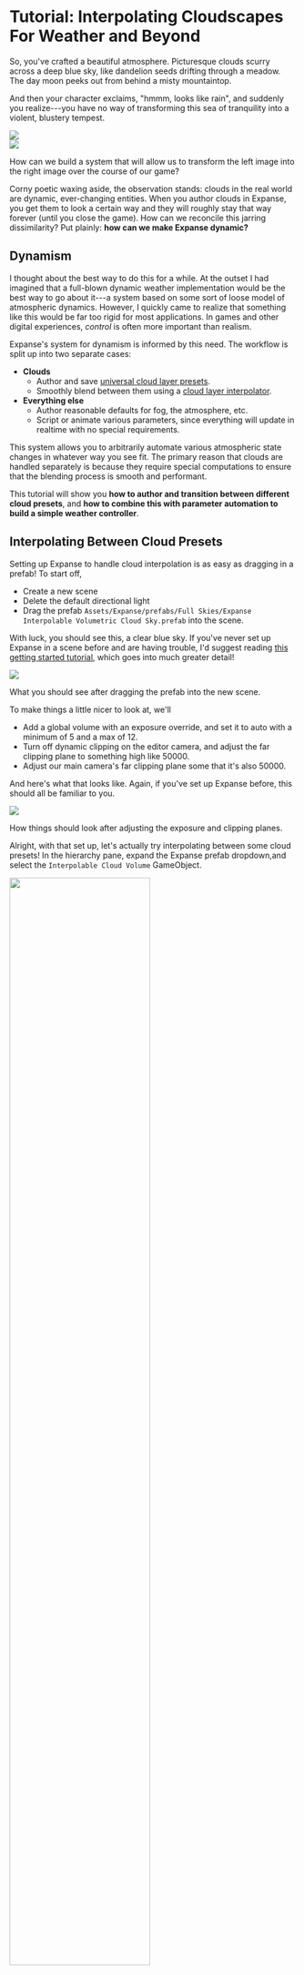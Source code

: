 # Tutorial: Interpolating Cloudscapes For Weather and Beyond

So, you've crafted a beautiful atmosphere. Picturesque clouds scurry across a deep blue sky, like dandelion seeds drifting through a meadow. The day moon peeks out from behind a misty mountaintop.

And then your character exclaims, "hmmm, looks like rain", and suddenly you realize---you have no way of transforming this sea of tranquility into a violent, blustery tempest.

<div class="img-block">
    <div class="img-row">
        <div class="img-col"><img src="img/1-4-0/beauclair.jpg"/></div>
        <div class="img-col"><img src="img/1-4-0/valley-of-mist.jpg"/></div>
    </div>
    <p>How can we build a system that will allow us to transform the left image into the right image over the course of our game?</p>
</div>

Corny poetic waxing aside, the observation stands: clouds in the real world are dynamic, ever-changing entities. When you author clouds in Expanse, you get them to look a certain way and they will roughly stay that way forever (until you close the game). How can we reconcile this jarring dissimilarity? Put plainly: **how can we make Expanse dynamic?**

## Dynamism

I thought about the best way to do this for a while. At the outset I had imagined that a full-blown dynamic weather implementation would be the best way to go about it---a system based on some sort of loose model of atmospheric dynamics. However, I quickly came to realize that something like this would be far too rigid for most applications. In games and other digital experiences, *control* is often more important than realism.

Expanse's system for dynamism is informed by this need. The workflow is split up into two separate cases:

* **Clouds**
    * Author and save [universal cloud layer presets](api/universal_clouds.md).
    * Smoothly blend between them using a [cloud layer interpolator](editor/blocks/cloud_layer_interpolator.md).
* **Everything else**
    * Author reasonable defaults for fog, the atmosphere, etc.
    * Script or animate various parameters, since everything will update in realtime with no special requirements.

This system allows you to arbitrarily automate various atmospheric state changes in whatever way you see fit. The primary reason that clouds are handled separately is because they require special computations to ensure that the blending process is smooth and performant.

This tutorial will show you **how to author and transition between different cloud presets**, and **how to combine this with parameter automation to build a simple weather controller**.

## Interpolating Between Cloud Presets

Setting up Expanse to handle cloud interpolation is as easy as dragging in a prefab! To start off,
* Create a new scene
* Delete the default directional light
* Drag the prefab `Assets/Expanse/prefabs/Full Skies/Expanse Interpolable Volumetric Cloud Sky.prefab` into the scene.

With luck, you should see this, a clear blue sky. If you've never set up Expanse in a scene before and are having trouble, I'd suggest reading [this getting started tutorial](quickstart/quickstart.md), which goes into much greater detail!

<div class="img-block">
    <div class="img-row">
        <div class="img-col"><img src="img/interpolation/drag-in.jpg"/></div>
    </div>
    <p>What you should see after dragging the prefab into the new scene.</p>
</div>

To make things a little nicer to look at, we'll
* Add a global volume with an exposure override, and set it to auto with a minimum of 5 and a max of 12.
* Turn off dynamic clipping on the editor camera, and adjust the far clipping plane to something high like 50000.
* Adjust our main camera's far clipping plane some that it's also 50000.

And here's what that looks like. Again, if you've set up Expanse before, this should all be familiar to you.

<div class="img-block">
    <div class="img-row">
        <div class="img-col"><img src="img/interpolation/adjust-postprocessing.jpg"/></div>
    </div>
    <p>How things should look after adjusting the exposure and clipping planes.</p>
</div>

Alright, with that set up, let's actually try interpolating between some cloud presets! In the hierarchy pane, expand the Expanse prefab dropdown,and select the `Interpolable Cloud Volume` GameObject.

<div class="img-block">
    <div class="img-row">
        <div class="img-col"><img style="width:70%" src="img/interpolation/select-interpolable.jpg"/></div>
    </div>
    <p>Select the interpolable cloud volume GameObject.</p>
</div>

You should now see the following UI in the inspector.

<div class="img-block">
    <div class="img-row">
        <div class="img-col"><img style="width:70%" src="img/interpolation/interp-UI.jpg"/></div>
    </div>
    <p>The interpolable cloud volume settings.</p>
</div>

This exposes all of the functionality available for interpolating between presets. Going through each of these:
* **Transition Time** is the amount of time it will take to blend from one preset to another, in seconds. It defaults to 5 seconds, but this is actually quite fast!
* **Bypass Offset** specifies whether or not to ignore the offsets specified in the cloud presets when interpolating. This will avoid the situation where clouds look like they move really fast across the sky when interpolating between far away offsets. You'll probably want this enabled.
* **Progress/Current Preset/Target Preset** are all just progress indicators. You'll see these update as you cycle between different cloud presets.
* **Load Preset** is the button you click to load a new cloud preset and start interpolating towards it!

So, let's give it a go! More specifically:
* Click the **Load Preset** button. A file selection menu should appear.
* Select the preset `Assets/Expanse/blocks/presets/procedural cloud volume/Stratus/Minerva Optimized.json`

The preset should load immediately! You should see the clouds rendering.

<div class="img-block">
    <div class="img-row">
        <div class="img-col"><img src="img/interpolation/minerva-loaded.jpg"/></div>
    </div>
    <p>The "Minerva Optimized" preset.</p>
</div>

Now, let's try loading a new preset. This time, since we have a preset already specified, we should see the presets smoothly blend from one to another.
* Click the **Load Preset** button again.
* Select the preset `Assets/Expanse/blocks/presets/procedural cloud volume/Stratus/Jade Optimized.json`

And... **oh no!** The presets are sort of blending, and it doesn't look too horrible, but there's definitely some weird snapping behavior going on at the start and end of the interpolation process. What's wrong?

<div class="img-block">
    <video width="100%" height="100%" class="inline-video" controls>
    <source src="img/interpolation/not-good.mp4" type="video/mp4">
    </video>
    <p>Interpolation, but with some unappealing snapping/hitching at the start and end of interpolation.</p>
</div>

## Optimizing Presets For Smooth Interpolation

The issue lies in an incompatibility between the two presets. If you've ever authored clouds with Expanse before, you'll know that it relies heavily on the tiling of noises to imbue the clouds with small-scale detail. When two presets are set up with different tile factors, Expanse does its best to try to reconcile them, but it often does not work perfectly, resulting in unpleasant "snapping" and "skipping" artifacts.

The solution is to author all of your cloud presets using the same tile factors. However, this can be a total pain, especially if you're trying to convert presets you've already authored. Luckily, Expanse provides a utility component for making 2 presets interpolation-compatible.

Add the component `Cloud Preset Mapper` to the interpolable cloud volume.

<div class="img-block">
    <div class="img-row">
        <div class="img-col"><img src="img/interpolation/add-preset-mapper.jpg"/></div>
    </div>
    <p>Add a preset mapper component to the interpolable cloud volume.</p>
</div>

You should see 3 buttons:
* **Load Source Preset**: selects the preset you'll be modifying.
* **Load Target Preset**: selects the preset that `Source Preset` will be made compatible with.
* **Map Source Onto Target**: takes the source preset, makes it compatible with the target preset, and saves out the resulting preset.

<div class="img-block">
    <div class="img-row">
        <div class="img-col"><img style="width:70%" src="img/interpolation/mapper-ui.jpg"/></div>
    </div>
    <p>The preset mapper component.</p>
</div>

For us, we'd like to make the `Jade Optimized` preset compatible with the `Minerva Optimized` preset. So we'll:
* Click **Load Source Preset** and select `Assets/Expanse/blocks/presets/procedural cloud volume/Stratus/Jade Optimized.json`
* Click **Load Target Preset** and select `Assets/Expanse/blocks/presets/procedural cloud volume/Stratus/Minerva Optimized.json`
* Click **Map Source Onto Target** and save it to wherever you choose. I'm going to use the path `Assets/Expanse Interpolation Presets/Jade Mapped Onto Minerva`.

Now, we can repeat the steps from above, but instead select `Jade Mapped Onto Minerva` as our second preset, and voila! Our interpolation is smooth as butter!

<div class="img-block">
    <video width="100%" height="100%" class="inline-video" controls>
    <source src="img/interpolation/good.mp4" type="video/mp4">
    </video>
    <p>Interpolation, this time without the snapping!</p>
</div>

> If you still see some unappealing pixel-ey looking artifacts, try watching the interpolation happen in play mode. Expanse relies on a relatively high framerate (i.e. 15+ FPS) to make the interpolation smooth. In the editor, the framerate is generally quite low unless you are moving the camera around (2-3 FPS).

## Building a Simple Weather Controller

So this is great! We've now gotten to see one cloud preset slowly morph into another one, and we've fixed any hitching errors by making sure that the presets' tile factors align. Naturally though, nobody is gonna be around to click a button to transition between presets when a user is interacting with your shipped digital experience. In order for this dynamism to be useful, we have to make it autonomous.

From here on out, we'll refer to an entity that makes autonomous decisions about when to switch presets as a **weather controller**. In this section, we'll build a very simple weather controller---one that lets us specify a list of presets, and every so often decides randomly to switch to one.

**As a note:** if you're unfamiliar with Unity C#, this section of the tutorial may not be all that useful for you---there will be a lot of code! However, you should be able to copy the end result into your own C# script and use it as you see fit.

### Defining The Class

The first thing we're going to do is create a C# script called `SimpleWeatherController`. I'm going to put this in my `Assets/Expanse Interpolation Presets` folder I previously created just for convenience. We'll then add an instance of this script to an empty GameObject on the top level of the hierarchy that I'm going to call `Weather Controller`.

<div class="img-block">
    <div class="img-row">
        <div class="img-col"><img src="img/interpolation/drag-controller.jpg"/></div>
    </div>
    <p>Drag our new weather controller script onto the weather controller game object we created.</p>
</div>

Now, open up the script in your favorite code editor (which is certainly Visual Studio Code). You should be confronted with the usual Unity MonoBehaviour template.

```
using System.Collections;
using System.Collections.Generic;
using UnityEngine;

public class SimpleWeatherController : MonoBehaviour
{
    // Start is called before the first frame update
    void Start()
    {
        
    }

    // Update is called once per frame
    void Update()
    {
        
    }
}
```

The first thing we'll do is declare a type representing a weather state. There are many possible parameters we could choose to control in Expanse to simulate changing weather conditions, but since we're trying to keep things simple for the scope of our tutorial, let's pick a few important ones.

```
// Class representing the state of the weather.
public class WeatherState {
    public string cloudPreset;     // File path to cloud preset
    public float fogDensity;       // How much fog there is
    public float fogHeight;        // How high the fog extends
}
```

We'll add this as a definition inside our weather controller class, making sure to add the `Serializable` attribute (from the `System` namespace, which we've also included), so that it later shows up in the UI. We've also added the `ExecuteInEditMode` attribute to our class so that it runs while we are in the editor. Now our class looks like:

```
using System;
using System.Collections;
using System.Collections.Generic;
using UnityEngine;

[ExecuteInEditMode]
public class SimpleWeatherController : MonoBehaviour
{
    // Class representing the state of the weather.
    [Serializable]
    public class WeatherState {
        public string cloudPreset;     // File path to cloud preset
        public float fogDensity;       // How much fog there is
        public float fogHeight;        // How high the fog extends
    }

    // Start is called before the first frame update
    void Start()
    {
        
    }

    // Update is called once per frame
    void Update()
    {
        
    }
}
```

We want to be able to specify multiple of these weather states, and transition between them in a random order. To do this, we'll need to maintain some user-editable array of states, and two integer indexes into that array that represent the state we're currently at and the state we're transitioning toward. We'll add the following member variables to our class:

```
// User-editable array of states.
public WeatherState[] m_states;
// State we are at, and state we are transitioning toward.
private int m_currentState;
private int m_targetState;
```

We'll also stub out the following private helper functions to make our main `Update()` function much cleaner.
```
bool readyForNextState() {
    // TODO: check if we are ready to pick a new state to transition to
    return false;
}

void transitionToNextState() {
    // TODO: choose and transition to the next weather state
}
```

We'll edit our `Update()` function to use these two new helpers, and add an early out in the case that we don't have at least 2 presets to transition between.

```
public void Update() {
    // We need to have at least 2 weather states to work.
    if (m_states.Length < 2) {
        return;
    }

    // Check if we are ready to move to the next weather state, and if we are,
    // begin transitioning toward it.
    if (readyForNextState()) {
        transitionToNextState();
    }
}
```

So now, our class looks like this:

```
using System;
using System.Collections;
using System.Collections.Generic;
using UnityEngine;

[ExecuteInEditMode]
public class SimpleWeatherController : MonoBehaviour
{
    // Class representing the state of the weather.
    [Serializable]
    public class WeatherState {
        public string cloudPreset;     // File path to cloud preset
        public float fogDensity;       // How much fog there is
        public float fogHeight;        // How high the fog extends
    }

    // User-editable array of states.
    public WeatherState[] m_states;
    // State we are at, and state we are transitioning toward.
    private int m_currentState;
    private int m_targetState;


    // Start is called before the first frame update
    void Start()
    {

    }

    // Update is called once per frame
    void Update()
    {
        // We need to have at least 2 weather states to work.
        if (m_states.Length < 2) {
            return;
        }

        // Check if we are ready to move to the next weather state, and if we are,
        // begin transitioning toward it.
        if (readyForNextState()) {
            transitionToNextState();
        }
    }

    bool readyForNextState() {
        // TODO: check if we are ready to pick a new state to transition to
        return false;
    }

    void transitionToNextState() {
        // TODO: choose and transition to the next weather state
    }
}
```

### Wiring It Up To Expanse

Ok, this is all well and good, but this very symbolic representation of a weather controller can't really do anything yet. In order to actually work, it'll need access to the relevant Expanse components.

To do this, we'll add public member variables for the fog atmosphere layer and the cloud layer interpolator. We'll also make sure we include the Expanse namespace.

```
using Expanse;

...

// Expanse components
public Expanse.CloudLayerInterpolator m_cloudInterpolator;
public Expanse.AtmosphereLayerBlock m_fog;
```

We'll then drag the relevant components into the slots, as in the following image:

<div class="img-block">
    <div class="img-row">
        <div class="img-col"><img src="img/interpolation/drag-components.jpg"/></div>
    </div>
    <p>Drag the fog and cloud layer interpolator objects into the slots in our weather controller component.</p>
</div>

Now, let's fill out the start function. It will be very simple, we'll just set both of our initial state indices to `-1` to signify that no states have been chosen yet.

```
void Start()
{
    m_currentState = -1;
    m_targetState = -1;
}
```

We can now fill out our `readyForNextState()` function. We're going to piggy-back here on the interpolation capabilities and the `IsInterpolating()` function exposed by the `CloudLayerInterpolator`.

```
bool readyForNextState() {
    // Check if we are ready to pick a new state to transition to. This happens when:
    //  - The cloud interpolator has finished (i.e., is no longer) interpolating
    //  - We just initialized the weather controller and have no state
    return (!m_cloudInterpolator.IsInterpolating() || m_currentState == -1 || m_targetState == -1);
}
```

Finally, we can fill out the `transitionToNextState()` function, the more complicated one. The first thing we'll need to do is check if we need to first load an initial state (in the event that the weather controller was uninitialized). We'll also add a random number generator to our class to use when choosing the next state.

```
// Random generator for selecting new states
private System.Random m_rnd = new System.Random();

...

void transitionToNextState() {
    // Check if we were just initialized and need to load an initial state.
    if (m_currentState == -1) {
        m_currentState = m_rnd.Next(0, m_states.Length);
        m_cloudInterpolator.LoadPreset(m_states[m_currentState].cloudPreset);
    }
}
```

No matter what, we'll also need to pick a new target state. Use the same procedure, but make sure we exclude the current state from our available choices.

```
void transitionToNextState() {
    // Check if we were just initialized and need to load an initial state.
    if (m_targetState == -1) {
        m_targetState = m_rnd.Next(0, m_states.Length);
        m_cloudInterpolator.LoadPreset(m_states[m_targetState].cloudPreset);
    }

    // Pick a new state to transition to that's not the same as the current state.
    // NOTE: it's possible but extremely unlikely that this will time out. You
    // may want to implement a more robust method of avoiding duplicates for your
    // own purposes.
    m_currentState = m_targetState;
    m_targetState = m_rnd.Next(0, m_states.Length);
    while (m_targetState == m_currentState) {
        m_targetState = m_rnd.Next(0, m_states.Length);
    }
    m_cloudInterpolator.LoadPreset(m_states[m_targetState].cloudPreset);
}
```

Finally, we have to make sure that we update our fog layer to blend the fog parameters specified in states. This is as easy as tacking a simple interpolation calls onto the end of the `Update()` function.

```
// Update is called once per frame
void Update()
{
    
    ...

    // Interpolate and set the fog parameters based on the cloud interpolator's interpolation amount.
    m_fog.m_density = Mathf.Lerp(m_states[m_currentState].fogDensity, m_states[m_targetState].fogDensity, m_cloudInterpolator.m_interpolationAmount);
    m_fog.m_thickness = Mathf.Lerp(m_states[m_currentState].fogHeight, m_states[m_targetState].fogHeight, m_cloudInterpolator.m_interpolationAmount);
}
```

And there you have it! Here's our final class:
```
using System;
using System.Collections;
using System.Collections.Generic;
using UnityEngine;
using Expanse;

[ExecuteInEditMode]
public class SimpleWeatherController : MonoBehaviour
{
    // Expanse components
    public Expanse.CloudLayerInterpolator m_cloudInterpolator;
    public Expanse.AtmosphereLayerBlock m_fog;

    // Class representing the state of the weather.
    [Serializable]
    public class WeatherState {
        public string cloudPreset;     // File path to cloud preset
        public float fogDensity;       // How much fog there is
        public float fogHeight;        // How high the fog extends
    }

    // User-editable array of states.
    public WeatherState[] m_states;
    // State we are at, and state we are transitioning toward.
    private int m_currentState;
    private int m_targetState;

    // Random generator for selecting new states
    private System.Random m_rnd = new System.Random();


    // Start is called before the first frame update
    void Start()
    {
        m_currentState = -1;
        m_targetState = -1;
    }

    // Update is called once per frame
    void Update()
    {
        // We need to have at least 2 weather states to work.
        if (m_states.Length < 2) {
            return;
        }

        // Check if we are ready to move to the next weather state, and if we are,
        // begin transitioning toward it.
        if (readyForNextState()) {
            transitionToNextState();
        }

        // Interpolate and set the fog parameters based on the cloud interpolator's interpolation amount.
        m_fog.m_density = Mathf.Lerp(m_states[m_currentState].fogDensity, m_states[m_targetState].fogDensity, m_cloudInterpolator.m_interpolationAmount);
        m_fog.m_thickness = Mathf.Lerp(m_states[m_currentState].fogHeight, m_states[m_targetState].fogHeight, m_cloudInterpolator.m_interpolationAmount);
    }

    bool readyForNextState() {
        // Check if we are ready to pick a new state to transition to. This happens when:
        //  - The cloud interpolator has finished (i.e., is no longer) interpolating
        //  - We just initialized the weather controller and have no state
        return (!m_cloudInterpolator.IsInterpolating() || m_currentState == -1 || m_targetState == -1);
    }

    void transitionToNextState() {
        // Check if we were just initialized and need to load an initial state.
        if (m_targetState == -1) {
            m_targetState = m_rnd.Next(0, m_states.Length);
            m_cloudInterpolator.LoadPreset(m_states[m_targetState].cloudPreset);
        }

        // Pick a new state to transition to that's not the same as the current state.
        // NOTE: it's possible but extremely unlikely that this will time out. You
        // may want to implement a more robust method of avoiding duplicates for your
        // own purposes.
        m_currentState = m_targetState;
        m_targetState = m_rnd.Next(0, m_states.Length);
        while (m_targetState == m_currentState) {
            m_targetState = m_rnd.Next(0, m_states.Length);
        }
        m_cloudInterpolator.LoadPreset(m_states[m_targetState].cloudPreset);
    }
}
```

### Using the Weather Controller

Ok, so we've written this thing---now it's time to test it out. The first thing to do is populate the array with some valid weather states. This is as easy as adding new entries to the UI in the component menu.

> You'll probably see some "empty path name is not legal" warnings print out while you're doing this, since we didn't check if paths were valid in our update loop.

<div class="img-block">
    <div class="img-row">
        <div class="img-col"><img style="width:70%" src="img/interpolation/new-entries.jpg"/></div>
    </div>
    <p>We can easily add new weather presets by increasing the size field and editing the entries in the component editor.</p>
</div>

And now, if we enter play mode, we get beautiful (very, very fast, since the interpolator's still set at 5 seconds) weather transitions!

<div class="img-block">
    <video width="100%" height="100%" class="inline-video" controls>
    <source src="img/interpolation/weather.mp4" type="video/mp4">
    </video>
    <p>Random weather presets!</p>
</div>

## Final Thoughts

Well, hopefully you now have a good sense for how to create a dynamic sky with Expanse! If you're looking for any more fun projects, here are a few ideas for how to augment your weather controller, all possible to build easily on top of the current dynamic system:

* Restrict the other states that a particular weather state can transition to. This would allow you to make weather transitions less random and more semantically meaningful (i.e., a "rainy" state should not be able to go a "sunny" state directly---it should have to go through a "cloudy" state).
* Add scripted weather events---aka, allow outside sources to override the weather state.
* Make volume collision notifications trigger changes in weather states. Something like "if the player enters this forest, make it really foggy".
* Use custom coverage maps to further improve the realism of the weather presets---for instance, making clouds gather around a mountaintop.
* Allow presets to trigger VFX like snow and rain.

Also, as a final note, this work has been coming down the pipe for some time now, and I want to thank Discord user Morpheus101 (Erik) for pioneering a lot of the ideas that led to this strategy being realized in his weather controller for Expanse.